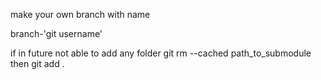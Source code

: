 make your own branch with name

branch-'git username'

if in future not able to add any folder
git rm --cached path_to_submodule
then
git add .
